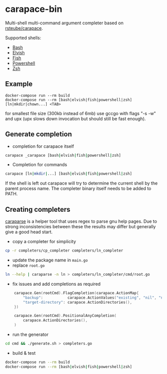 # carapace-bin

Multi-shell multi-command argument completer based on [rsteube/carapace](https://github.com/rsteube/carapace).

Supported shells:
- [Bash](https://www.gnu.org/software/bash/)
- [Elvish](https://elv.sh/)
- [Fish](https://fishshell.com/)
- [Powershell](https://microsoft.com/powershell)
- [Zsh](https://www.zsh.org/)


## Example

```
docker-compose run --rm build
docker-compose run --rm [bash|elvish|fish|powershell|zsh]
[ln|mkdir|chown...] <TAB>
```

for smallest file size (300kb instead of 6mb) use gccgo with flags "-s -w" and upx (upx slows down invocation but should still be fast enough).

## Generate completion

- completion for carapace itself
```sh
carapace _carapace [bash|elvish|fish|powershell|zsh]
```
- Completion for commands
```sh
carapace [ln|mkdir|...] [bash|elvish|fish|powershell|zsh]
```
If the shell is left out carapace will try to determine the current shell by the parent process name.
The completer binary itself needs to be added to PATH.

## Creating completers
[caraparse](https://github.com/rsteube/carapace/tree/support-shorthand-only-flags/caraparse) is a helper tool that uses regex to parse gnu help pages.
Due to strong inconsistencies between these the results may differ but generally give a good head start.

- copy a completer for simplicity
```sh
cp -r completers/cp_completer completers/ln_completer
```
- update the package name in `main.go`
- replace `root.go`
```sh
ln --help | caraparse -n ln > completers/ln_completer/cmd/root.go
```
- fix issues and add completions as required
```go
	carapace.Gen(rootCmd).FlagCompletion(carapace.ActionMap{
		"backup":           carapace.ActionValues("existing", "nil", "none", "off", "numbered", "t", "simple", "never"),
		"target-directory": carapace.ActionDirectories(),
	})

	carapace.Gen(rootCmd).PositionalAnyCompletion(
		carapace.ActionDirectories(),
	)
```
- run the generator
```sh
cd cmd && ./generate.sh > completers.go
```
- build & test
```sh
docker-compose run --rm build
docker-compose run --rm [bash|elvish|fish|powershell|zsh]
```
